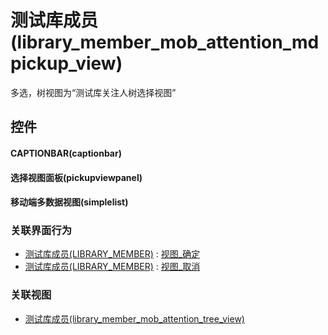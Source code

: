 # 测试库成员(library_member_mob_attention_mdpickup_view)  <!-- {docsify-ignore-all} -->


多选，树视图为“测试库关注人树选择视图”



## 控件
#### CAPTIONBAR(captionbar)
#### 选择视图面板(pickupviewpanel)
#### 移动端多数据视图(simplelist)


### 关联界面行为
  * [测试库成员(LIBRARY_MEMBER)](module/TestMgmt/library_member) : [视图_确定](module/TestMgmt/library_member#界面行为)
  * [测试库成员(LIBRARY_MEMBER)](module/TestMgmt/library_member) : [视图_取消](module/TestMgmt/library_member#界面行为)

### 关联视图
  * [测试库成员(library_member_mob_attention_tree_view)](app/view/library_member_mob_attention_tree_view)

<script>
 const { createApp } = Vue
  createApp({
    data() {
      return {

      }
    }
  }).use(ElementPlus).mount('#app')
</script>